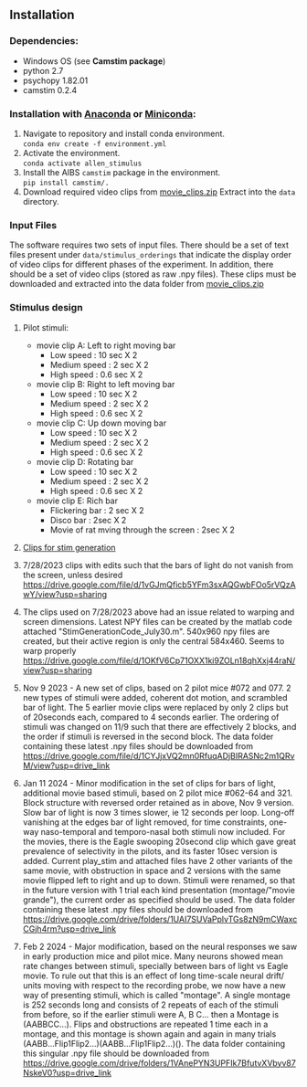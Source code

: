 ## Installation

### Dependencies:

- Windows OS (see **Camstim package**)
- python 2.7
- psychopy 1.82.01
- camstim 0.2.4

### Installation with [Anaconda](https://docs.anaconda.com/anaconda/install/) or [Miniconda](https://docs.conda.io/en/latest/miniconda.html):

1. Navigate to repository and install conda environment.  
    `conda env create -f environment.yml`
2. Activate the environment.  
    `conda activate allen_stimulus`
3. Install the AIBS `camstim` package in the environment.  
    `pip install camstim/.`
4. Download required video clips from [movie_clips.zip](https://tigress-web.princeton.edu/~dmturner/allen_stimulus/movie_clips.zip)
   Extract into the `data` directory.
   
### Input Files

The software requires two sets of input files. There should be a set of text files present under `data/stimulus_orderings` that indicate the display order of video clips for different phases of the experiment. In addition, there should be a set of video clips (stored as raw .npy files). These clips must be downloaded and extracted into the data folder from [movie_clips.zip](https://tigress-web.princeton.edu/~dmturner/allen_stimulus/movie_clips.zip)

### Stimulus design

1. Pilot stimuli:
    + movie clip A: Left to right moving bar
        - Low speed : 10 sec X 2
        - Medium speed : 2 sec X 2
        - High speed : 0.6 sec X 2
    + movie clip B: Right to left moving bar
        - Low speed : 10 sec X 2
        - Medium speed : 2 sec X 2
        - High speed : 0.6 sec X 2
    + movie clip C: Up down moving bar
        - Low speed : 10 sec X 2
        - Medium speed : 2 sec X 2
        - High speed : 0.6 sec X 2
    + movie clip D: Rotating bar
        - Low speed : 10 sec X 2
        - Medium speed : 2 sec X 2
        - High speed : 0.6 sec X 2
    + movie clip E: Rich bar
        - Flickering bar : 2 sec X 2
        - Disco bar : 2sec X 2
        - Movie of rat mving through the screen : 2sec X 2


2. [Clips for stim generation](https://drive.google.com/drive/folders/14B9YlA_-adNRlzoag-XGWW37W226WOFP?usp=sharing)
3. 7/28/2023 clips with edits such that the bars of light do not vanish from the screen, unless desired
   https://drive.google.com/file/d/1vGJmQficb5YFm3sxAQGwbFOo5rVQzAwY/view?usp=sharing
4. The clips used on 7/28/2023 above had an issue related to warping and screen dimensions. Latest NPY files can be created by the matlab code attached "StimGenerationCode_July30.m". 540x960 npy files are created, but their active region is only the central 584x460. Seems to warp properly
   https://drive.google.com/file/d/1OKfV6Cp71OXX1ki9ZOLn18qhXxj44raN/view?usp=sharing
   
5. Nov 9 2023 - A new set of clips, based on 2 pilot mice #072 and 077. 2 new types of stimuli were added, coherent dot motion, and scrambled bar of light. The 5 earlier movie clips were replaced by only 2 clips but of 20seconds each, compared to 4 seconds earlier. The ordering of stimuli was changed on 11/9 such that there are effectively 2 blocks, and the order if stimuli is reversed in the second block. The data folder containing these latest .npy files should be downloaded from
      https://drive.google.com/file/d/1CYJjxVQ2mn0RfuqADjBIRASNc2m1QRvM/view?usp=drive_link

6. Jan 11 2024 - Minor modification in the set of clips for bars of light, additional movie based stimuli, based on 2 pilot mice #062-64 and 321. Block structure with reversed order retained as in above, Nov 9 version. Slow bar of light is now 3 times slower, ie 12 seconds per loop. Long-off vanishing at the edges bar of light removed, for time constraints, one-way naso-temporal and temporo-nasal both stimuli now included. For the movies, there is the Eagle swooping 20second clip which gave great prevalence of selectivity in the pilots, and its faster 10sec version is added. Current play_stim and attached files have 2 other variants of the same movie, with obstruction in space and 2 versions with the same movie flipped left to right and up to down. Stimuli were renamed, so that in the future version with 1 trial each kind presentation (montage/"movie grande"), the current order as specified should be used. The data folder containing these latest .npy files should be downloaded from 
   https://drive.google.com/drive/folders/1UAI7SUVaPplvTGs8zN9mCWaxcCGjh4rm?usp=drive_link

7. Feb 2 2024 - Major modification, based on the neural responses we saw in early production mice and pilot mice. Many neurons showed mean rate changes between stimuli, specially between bars of light vs Eagle movie. To rule out that this is an effect of long time-scale neural drift/ units moving with respect to the recording probe, we now have a new way of presenting stimuli, which is called "montage". A single montage is 252 seconds long and consists of 2 repeats of each of the stimuli from before, so if the earlier stimuli were A, B C... then a Montage is (AABBCC...). Flips and obstructions are repeated 1 time each in a montage, and this montage is shown again and again in many trials (AABB...Flip1Flip2...)(AABB...Flip1Flip2...)(). The data folder containing this singular .npy file should be downloaded from
   https://drive.google.com/drive/folders/1VAnePYN3UPFIk7BfutvXVbyv87NskeV0?usp=drive_link
   
        
